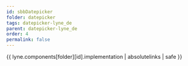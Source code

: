 ```yaml
---
id: sbbDatepicker
folder: datepicker
tags: datepicker-lyne_de
parent: datepicker-lyne_de
order: 4
permalink: false  
---
```

{{ lyne.components[folder][id].implementation | absolutelinks | safe }}


